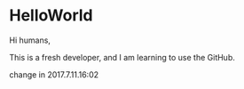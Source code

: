 # HelloWorld

Hi humans,

This is a fresh developer, and I am learning to use the GitHub.

change in 2017.7.11.16:02

